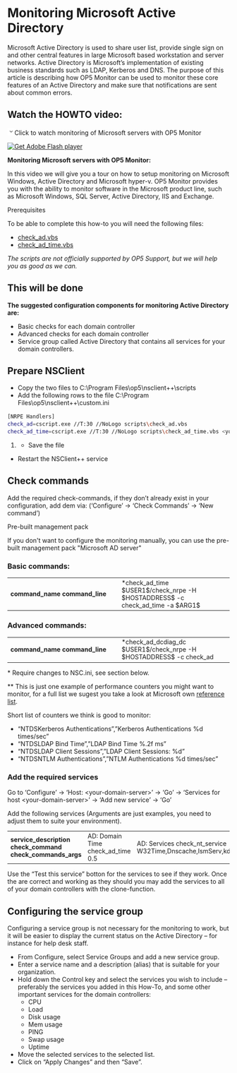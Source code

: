# Monitoring Microsoft Active Directory

Microsoft Active Directory is used to share user list, provide single sign on and other central features in large Microsoft based workstation and server networks. Active Directory is Microsoft’s implementation of existing business standards such as LDAP, Kerberos and DNS. The purpose of this article is describing how OP5 Monitor can be used to monitor these core features of an Active Directory and make sure that notifications are sent about common errors.

## Watch the HOWTO video:

![](images/icons/grey_arrow_down.png)Click to watch monitoring of Microsoft servers with OP5 Monitor

[![Get Adobe Flash player](https://www.adobe.com/images/shared/download_buttons/get_flash_player.gif)](https://get.adobe.com/flashplayer/)

**Monitoring Microsoft servers with OP5 Monitor:**

In this video we will give you a tour on how to setup monitoring on Microsoft Windows, Active Directory and Microsoft hyper-v. OP5 Monitor provides you with the ability to monitor software in the Microsoft product line, such as Microsoft Windows, SQL Server, Active Directory, IIS and Exchange.

Prerequisites

To be able to complete this how-to you will need the following files:

- [check\_ad.vbs](http://exchange.nagios.org/components/com_mtree/attachment.php?link_id=2332&cf_id=30)
- [check\_ad\_time.vbs](http://git.op5.org/gitweb?p=monitor/vbs-plugins.git;a=tree)

*The scripts are not officially supported by OP5 Support, but we will help you as good as we can.*

## This will be done

**The suggested configuration components for monitoring Active Directory are:**

- Basic checks for each domain controller
- Advanced checks for each domain controller
- Service group called Active Directory that contains all services for your domain controllers.

## Prepare NSClient

- Copy the two files to C:\\Program Files\\op5\\nsclient++\\scripts
- Add the following rows to the file C:\\Program Files\\op5\\nsclient++\\custom.ini

``` {.bash data-syntaxhighlighter-params="brush: bash; gutter: false; theme: Confluence" data-theme="Confluence" style="brush: bash; gutter: false; theme: Confluence"}
[NRPE Handlers]
check_ad=cscript.exe //T:30 //NoLogo scripts\check_ad.vbs
check_ad_time=cscript.exe //T:30 //NoLogo scripts\check_ad_time.vbs <your.ad.domain> "$ARG1$"
```

1. -   Save the file
  - Restart the NSClient++ service

## Check commands

Add the required check-commands, if they don’t already exist in your configuration, add dem via: (‘Configure’ -\> ‘Check Commands’ -\> ‘New command’)

Pre-built management pack

If you don't want to configure the monitoring manually, you can use the pre-built management pack "Microsoft AD server"

### Basic commands:

<table>
<colgroup>
<col width="50%" />
<col width="50%" />
</colgroup>
<tbody>
<tr class="odd">
<td align="left"><strong>command_name</strong>
<strong>command_line</strong></td>
<td align="left">*check_ad_time
$USER1$/check_nrpe -H $HOSTADDRESS$ -c check_ad_time -a $ARG1$</td>
</tr>
</tbody>
</table>

### Advanced commands:

<table>
<colgroup>
<col width="50%" />
<col width="50%" />
</colgroup>
<tbody>
<tr class="odd">
<td align="left"><strong>command_name</strong>
<strong>command_line</strong></td>
<td align="left">*check_ad_dcdiag_dc
$USER1$/check_nrpe -H $HOSTADDRESS$ -c check_ad</td>
</tr>
</tbody>
</table>

\* Require changes to NSC.ini, see section below.

\*\* This is just one example of performance counters you might want to monitor, for a full list we sugest you take a look at Microsoft own [reference list](http://technet.microsoft.com/library/Cc960013).

Short list of counters we think is good to monitor:

- “NTDSKerberos Authentications”,”Kerberos Authentications %d times/sec”
- “NTDSLDAP Bind Time”,”LDAP Bind Time %.2f ms”
- “NTDSLDAP Client Sessions”,”LDAP Client Sessions: %d”
- “NTDSNTLM Authentications”,”NTLM Authentications %d times/sec”

### Add the required services

Go to ‘Configure’ -\> ‘Host: \<your-domain-server\>’ -\> ‘Go’ -\> ‘Services for host \<your-domain-server\>’ -\> ‘Add new service’ -\> ‘Go’

Add the following services (Arguments are just examples, you need to adjust them to suite your environment).

<table>
<colgroup>
<col width="33%" />
<col width="33%" />
<col width="33%" />
</colgroup>
<tbody>
<tr class="odd">
<td align="left"><strong>service_description</strong>
<strong>check_command</strong>
<strong>check_commands_args</strong></td>
<td align="left">AD: Domain Time
check_ad_time
0.5</td>
<td align="left">AD: Services
check_nt_service
W32Time,Dnscache,IsmServ,kdc,SamSs,lanmanserver,lanmanworkstation,RpcSs,Netlogon</td>
</tr>
</tbody>
</table>

Use the “Test this service” botton for the services to see if they work. Once the are correct and working as they should you may add the services to all of your domain controllers with the clone-function.

## Configuring the service group

Configuring a service group is not necessary for the monitoring to work, but it will be easier to display the current status on the Active Directory – for instance for help desk staff.

- From Configure, select Service Groups and add a new service group.
- Enter a service name and a description (alias) that is suitable for your organization.
- Hold down the Control key and select the services you wish to include – preferably the services you added in this How-To, and some other important services for the domain controllers:
  - CPU
  - Load
  - Disk usage
  - Mem usage
  - PING
  - Swap usage
  - Uptime
- Move the selected services to the selected list.
- Click on “Apply Changes” and then “Save”.

